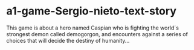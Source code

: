 # a1-game-Sergio-nieto-text-story

This game is about a hero named Caspian who is fighting the world´s strongest demon called demogorgon, and encounters against a series of choices that will decide the destiny of humanity...
